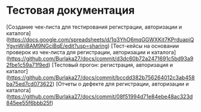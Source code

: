# Тестовая документация
[Создание чек-листа для тестирования регистрации, авторизации и каталога] (https://docs.google.com/spreadsheets/d/1q3YhO6mqGGWXKit7KPrduapiQYgynWiiBAM9NGciBqE/edit?usp=sharing)
[Тест-кейсы на основании проверок из чек-листа для регистрации, авторизации и каталога]
(https://github.com/Burlaka27/docs/commit/d3dc60b72a2471691c5bd93a92fbe1c59a71f9ed)
[Тестовый прогон: регистрация, авторизация и каталог]
(https://github.com/Burlaka27/docs/commit/bccdd382b756264012c3ab458ba75ed7cd073622)
[Отчеты о дефекте для регистрации, авторизации и каталога]
(https://github.com/Burlaka27/docs/commit/08f51994d71e84ebe48ac323d845ee55f6bbb25f)
